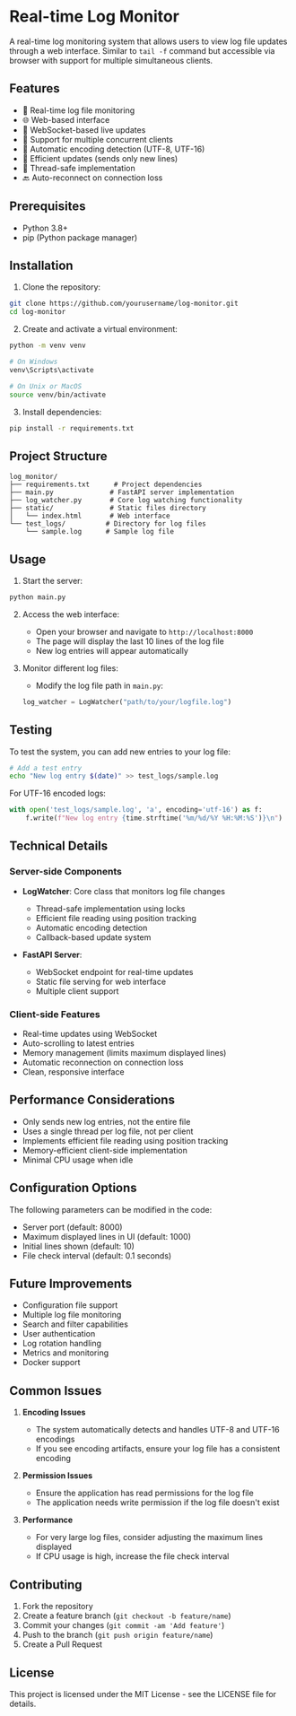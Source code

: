 # Real-time Log Monitor

A real-time log monitoring system that allows users to view log file updates through a web interface. Similar to `tail -f` command but accessible via browser with support for multiple simultaneous clients.

## Features

- 🔄 Real-time log file monitoring
- 🌐 Web-based interface
- 🔌 WebSocket-based live updates
- 👥 Support for multiple concurrent clients
- 📝 Automatic encoding detection (UTF-8, UTF-16)
- 🚀 Efficient updates (sends only new lines)
- 💪 Thread-safe implementation
- 🔙 Auto-reconnect on connection loss

## Prerequisites

- Python 3.8+
- pip (Python package manager)

## Installation

1. Clone the repository:
```bash
git clone https://github.com/yourusername/log-monitor.git
cd log-monitor
```

2. Create and activate a virtual environment:
```bash
python -m venv venv

# On Windows
venv\Scripts\activate

# On Unix or MacOS
source venv/bin/activate
```

3. Install dependencies:
```bash
pip install -r requirements.txt
```

## Project Structure

```
log_monitor/
├── requirements.txt      # Project dependencies
├── main.py              # FastAPI server implementation
├── log_watcher.py       # Core log watching functionality
├── static/              # Static files directory
│   └── index.html       # Web interface
└── test_logs/          # Directory for log files
    └── sample.log      # Sample log file
```

## Usage

1. Start the server:
```bash
python main.py
```

2. Access the web interface:
   - Open your browser and navigate to `http://localhost:8000`
   - The page will display the last 10 lines of the log file
   - New log entries will appear automatically

3. Monitor different log files:
   - Modify the log file path in `main.py`:
   ```python
   log_watcher = LogWatcher("path/to/your/logfile.log")
   ```

## Testing

To test the system, you can add new entries to your log file:

```bash
# Add a test entry
echo "New log entry $(date)" >> test_logs/sample.log
```

For UTF-16 encoded logs:
```python
with open('test_logs/sample.log', 'a', encoding='utf-16') as f:
    f.write(f"New log entry {time.strftime('%m/%d/%Y %H:%M:%S')}\n")
```

## Technical Details

### Server-side Components

- **LogWatcher**: Core class that monitors log file changes
  - Thread-safe implementation using locks
  - Efficient file reading using position tracking
  - Automatic encoding detection
  - Callback-based update system

- **FastAPI Server**:
  - WebSocket endpoint for real-time updates
  - Static file serving for web interface
  - Multiple client support

### Client-side Features

- Real-time updates using WebSocket
- Auto-scrolling to latest entries
- Memory management (limits maximum displayed lines)
- Automatic reconnection on connection loss
- Clean, responsive interface

## Performance Considerations

- Only sends new log entries, not the entire file
- Uses a single thread per log file, not per client
- Implements efficient file reading using position tracking
- Memory-efficient client-side implementation
- Minimal CPU usage when idle

## Configuration Options

The following parameters can be modified in the code:

- Server port (default: 8000)
- Maximum displayed lines in UI (default: 1000)
- Initial lines shown (default: 10)
- File check interval (default: 0.1 seconds)

## Future Improvements

- Configuration file support
- Multiple log file monitoring
- Search and filter capabilities
- User authentication
- Log rotation handling
- Metrics and monitoring
- Docker support

## Common Issues

1. **Encoding Issues**
   - The system automatically detects and handles UTF-8 and UTF-16 encodings
   - If you see encoding artifacts, ensure your log file has a consistent encoding

2. **Permission Issues**
   - Ensure the application has read permissions for the log file
   - The application needs write permission if the log file doesn't exist

3. **Performance**
   - For very large log files, consider adjusting the maximum lines displayed
   - If CPU usage is high, increase the file check interval

## Contributing

1. Fork the repository
2. Create a feature branch (`git checkout -b feature/name`)
3. Commit your changes (`git commit -am 'Add feature'`)
4. Push to the branch (`git push origin feature/name`)
5. Create a Pull Request

## License

This project is licensed under the MIT License - see the LICENSE file for details.
